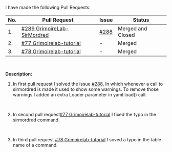 I have made the following Pull Requests: 
<br />

| No. | Pull Request | Issue | Status |
| --- | --- | --- | --- |
| 1. | [#289  GrimoireLab-SirMordred](https://github.com/chaoss/grimoirelab-sirmordred/pull/289#event-2235401573) | [#288](https://github.com/chaoss/grimoirelab-sirmordred/issues/288) | Merged and Closed|
| 2. | [#77 Grimoirelab-tutorial](https://github.com/chaoss/grimoirelab-tutorial/pull/77#pullrequestreview-220427025) | - | Merged |
| 3. | [#78 Grimoirelab-tutorial](https://github.com/chaoss/grimoirelab-tutorial/pull/78#pullrequestreview-220426686) | - | Merged |

<br />

**Description:**

1. In first pull request I solved the issue [#288](https://github.com/chaoss/grimoirelab-sirmordred/issues/288), In which whenever a call to sirmordred is made it used to show some warnings. To remove those warnings I added an extra Loader parameter in yaml.load() call.
<br />

2. In second pull request[#77 Grimoirelab-tutorial](https://github.com/chaoss/grimoirelab-tutorial/pull/77#pullrequestreview-220427025) I fixed the typo in the sirmordred command.
<br />

3. In third pull request [#78 Grimoirelab-tutorial](https://github.com/chaoss/grimoirelab-tutorial/pull/78#pullrequestreview-220426686) I soved a typo in the table name of a command.
